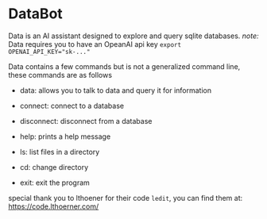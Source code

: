 # DataBot
Data is an AI assistant designed to explore and query sqlite databases. 
*note:* Data requires you to have an OpeanAI api key
```export OPENAI_API_KEY="sk-..."```

Data contains a few commands but is not a generalized command line, these commands are as follows
- data:       allows you to talk to data and query it for information
- connect:    connect to a database
- disconnect: disconnect from a database

- help: prints a help message
- ls:   list files in a directory
- cd:   change directory
- exit: exit the program

special thank you to lthoener for their code ```ledit```, you can find them at:
https://code.lthoerner.com/
